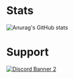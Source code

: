# Stats
![Anurag's GitHub stats](https://github-readme-stats.vercel.app/api?username=wasabirobby&show_icons=true&theme=radical&title_color=08701d&text_color=f7fbfc&icon_color=08701d&bg_color=0d1117)

# Support
<a href='https://discord.gg/79zjvy4JMs'>![Discord Banner 2](https://discordapp.com/api/guilds/1025493337031049358/widget.png?style=banner2)</a>




<!---
WasabiRobby/WasabiRobby is a ✨ special ✨ repository because its `README.md` (this file) appears on your GitHub profile.
You can click the Preview link to take a look at your changes.
--->
